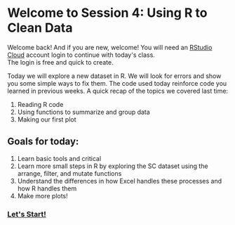 # Welcome to Session 4: Using R to Clean Data

Welcome back! And if you are new, welcome! 
You will need an [RStudio Cloud](https://rstudio.cloud/) account login to continue with today's class.  
The login is free and quick to create. 

Today we will explore a new dataset in R. We will look for errors and show you some simple ways to fix them.
The code used today reinforce code you learned in previous weeks.
A quick recap of the topics we covered last time:

1. Reading R code
2. Using functions to summarize and group data
3. Making our first plot

## Goals for today:

1. Learn basic tools and critical 
2. Learn more small steps in R by exploring the SC dataset using the arrange, filter, and mutate functions
3. Understand the differences in how Excel handles these processes and how R handles them
4. Make more plots!

### [Let's Start!](https://github.com/DAACS-Research-Consortium/DAACS-Open-Academy/blob/main/FSS2021/Workshop4/Part_II.md)
